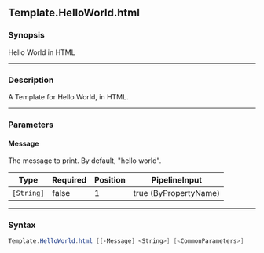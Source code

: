 Template.HelloWorld.html
------------------------

### Synopsis
Hello World in HTML

---

### Description

A Template for Hello World, in HTML.

---

### Parameters
#### **Message**
The message to print.  By default, "hello world".

|Type      |Required|Position|PipelineInput        |
|----------|--------|--------|---------------------|
|`[String]`|false   |1       |true (ByPropertyName)|

---

### Syntax
```PowerShell
Template.HelloWorld.html [[-Message] <String>] [<CommonParameters>]
```
